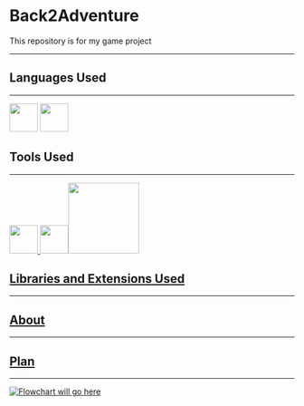 # Back2Adventure
<p>This repository is for my game project</p>

----

## Languages Used
----
<a href="https://www.python.org/"><img src="https://user-images.githubusercontent.com/82535503/195402881-4d2a201a-674a-47a8-a7be-a5caf4baedc4.png" width=50></a>
<a href="https://www.google.com/search?q=json&source=lmns&bih=789&biw=1440&rlz=1C1GCEA_enGB1026GB1026&hl=en-US&sa=X&ved=2ahUKEwi7gLvWsff6AhVngs4BHfa1BZEQ_AUoAHoECAEQAA"><img src="https://upload.wikimedia.org/wikipedia/commons/thumb/c/c9/JSON_vector_logo.svg/1200px-JSON_vector_logo.svg.png" width=50></a>


## Tools Used
----
<a href="https://code.visualstudio.com/"><img src="https://user-images.githubusercontent.com/82535503/195403105-7cbdb692-c687-42a4-9baf-b816be9d978f.png" width=50> <a href="https://icons8.com/app/windows"><img src="https://downloadly.net/wp-content/uploads/2020/03/Pichon-Icons8.png" width=50><a href="https://gdevelop.io/en-gb"><img src="https://imgur.com/nmLKPza.png" width=125>

## Libraries and Extensions Used
----



## About
----




## Plan
----

<img src="" alt="Flowchart will go here">
